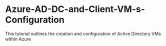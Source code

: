 # Azure-AD-DC-and-Client-VM-s-Configuration
This tutorial outlines the creation and configuration of Active Directory VMs within Azure
